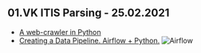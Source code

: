## 01.VK ITIS Parsing - 25.02.2021

- [A web-crawler in Python](https://github.com/ShamilNur/KFU-DataMining/blob/main/01.VK%20ITIS%20Parsing/group903.nurkaev/Parser.py)
- [Creating a Data Pipeline. Airflow + Python.](https://github.com/ShamilNur/KFU-DataMining/blob/main/01.VK%20ITIS%20Parsing/group903.nurkaev/DAG_Script.py)
![Airflow](https://user-images.githubusercontent.com/62756126/111900081-7972b500-8a41-11eb-8a0c-ef47db466a32.png)

